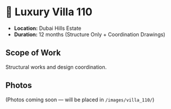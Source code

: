 # 🏡 Luxury Villa 110

- **Location:** Dubai Hills Estate
- **Duration:** 12 months (Structure Only + Coordination Drawings)

## Scope of Work
Structural works and design coordination.

## Photos
(Photos coming soon — will be placed in `/images/villa_110/`)

